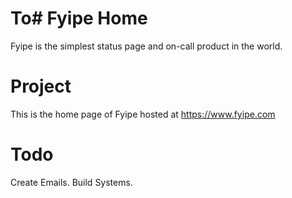 # To# Fyipe Home

Fyipe is the simplest status page and on-call product in the world.

# Project

This is the home page of Fyipe hosted at https://www.fyipe.com

# Todo

Create Emails.
Build Systems.
